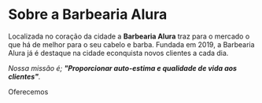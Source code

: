 <DOCTYPE>

<h1>Sobre a Barbearia Alura</h1>

<p>Localizada no coração da cidade a <strong>Barbearia Alura</strong> traz para o mercado o que há de melhor para o seu cabelo e barba. Fundada em 2019, a Barbearia Alura já é destaque na cidade econquista novos clientes a cada dia.</p>

<p><em>Nossa missão é; <strong>"Proporcionar auto-estima e qualidade de vida aos clientes"</strong>.</em></p>

<p>Oferecemos